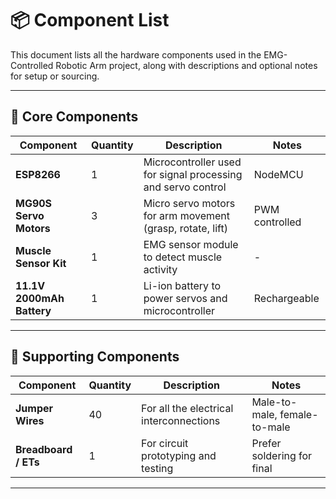 # 📦 Component List

This document lists all the hardware components used in the EMG-Controlled Robotic Arm project, along with descriptions and optional notes for setup or sourcing.

---

## 🧰 Core Components

| Component              | Quantity | Description                                                                  | Notes          |
|------------------------|----------|------------------------------------------------------------------------------|----------------|
| **ESP8266**            | 1        | Microcontroller used for signal processing and servo control                | NodeMCU        |
| **MG90S Servo Motors** | 3        | Micro servo motors for arm movement (grasp, rotate, lift)                   | PWM controlled |
| **Muscle Sensor Kit**  | 1        | EMG sensor module to detect muscle activity                                 | -              |
| **11.1V 2000mAh Battery** | 1     | Li-ion battery to power servos and microcontroller                          | Rechargeable   |

---

## 🔌 Supporting Components

| Component              | Quantity | Description                                                                  | Notes                         |
|------------------------|----------|------------------------------------------------------------------------------|-------------------------------|
| **Jumper Wires**       | 40       | For all the electrical interconnections                                      | Male-to-male, female-to-male |
| **Breadboard / ETs**   | 1        | For circuit prototyping and testing                                          | Prefer soldering for final   |


---